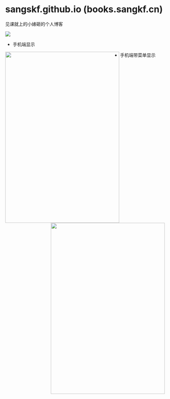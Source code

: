 # sangskf.github.io (books.sangkf.cn)

见课就上的小婊砸的个人博客


![](http://image.sangkf.cn/15509759882606.jpg)


* 手机端显示
<img src="http://image.sangkf.cn/15509762885632.jpg" width="360" height="540" align=left>


* 手机端带菜单显示
<img src="http://image.sangkf.cn/15509763598970.jpg" width="360" height="540" align=right>
